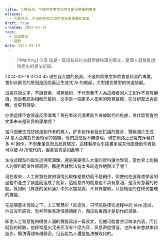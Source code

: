 ```yaml
---
title: 大膽預測，不遠的將來文學將會是很重要的專業
aliases:
  - 大膽預測，不遠的將來文學將會是很重要的專業
draft: true
created: 2024-03-19
tags:
  - 自由書寫
  - 發散
date: 2024-03-19
---
```


> [!Warning] 注意
> 這是一篇沒有任何文獻證據佐證的廢文，是個人發散亂想時產生的想法紀錄。


2024-03-19 01:30:45 現在我大膽的預測，不遠的將來文學將會是珍貴的專業，會如此斷言的原因是因為最近生成式 AI 的崛起，大型語言模型的快速發展。

這邊只說文字，不說音樂、視覺藝術，不代表我不人為這兩者的人工創作不具有價值，而是我認為相較於藝術，文字是一個更多人使用的知覺載體，在分辨空泛與否時，會更有感受。

你說這樣不會很違反常識嗎？現在看來充滿著創作者被取代的焦慮，為什麼我會說文學未來是珍貴的專業呢？

當今圖像生成彷彿是創作者的敵人，許多創作者發出抗議的聲音，聲稱圖片生成 AI 是大企業對於藝術家的瓢竊，他們這麼說不無道理。現在網路上已經充斥著許多 AI 創作，不但產量高而且品質穩定，這樣看來似乎插畫家或其他圖像創作者是可以被 AI 所取代的，但事實真是如此嗎？

生成式模型的誕生追溯至源頭，還是需要喂入大量的資料讓他學習，當世界上能輸入的資料同值性很高時，那是否就無法有太多創造性地顫出了呢？

現在看來，人工智慧在做的事情比較像是模仿而不是創作，即使他在運算或學習的過程中產生了誤差而造成了創新，這個意外的創意也不具有意涵，是沒有意義的符號。就如同《葬送的芙利蓮》中的水鏡惡魔，不具有靈魂，只是精密的在模仿靈魂的機能。

在這個基本假設之下，人工智慧的「創造性」只可能是模仿過程中的 bias 造成，他並沒有感受、思考然後表達情感德能力，而這些東西才是創作的源泉。

即使人工智慧能夠模仿人腦的機能寫出一篇長文，但他可能會空泛缺法內涵，而且就我的經驗，他經常產出冗長但沒有什麼內容，訊息密度很低。也許未來會越來越進步，模仿得越來越精密，但我認為人還是無法被取代的。
